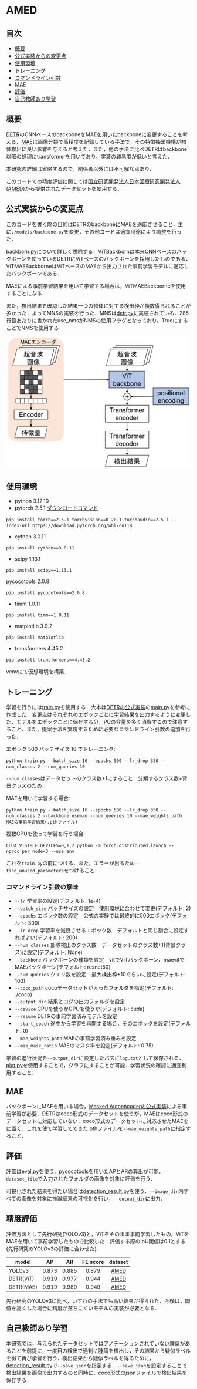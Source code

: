 # AMED
## 目次
- [概要](#概要)
- [公式実装からの変更点](#公式実装からの変更点)
- [使用環境](#使用環境)
- [トレーニング](#トレーニング)
- [コマンドライン引数](#コマンドライン引数の意味)
- [MAE](#mae)
- [評価](#評価)
- [自己教師あり学習](#自己教師あり学習)

## 概要
[DETR](https://github.com/facebookresearch/detr)のCNNベースのbackboneをMAEを用いたbackboneに変更することを考える．[MAE](https://github.com/facebookresearch/mae)は画像分類で高精度を記録している手法で，その特徴抽出機構が物体検出に良い影響を与えると考えた．また，他の手法に比べDETRはbackbone以降の処理にtransformerを用いており，実装の難易度が低いと考えた．

本研究の詳細は省略するので，関係者以外には不可解な点あり．

このコードでの精度評価に関しては[国立研究開発法人日本医療研究開発法人(AMED)](https://www.amed.go.jp)から提供されたデータセットを使用する．

## 公式実装からの変更点
このコードを書く際の目的はDETRのbackboneにMAEを適応させること．主に`./models/backbone.py`を変更．その他コードは適宜用途により調整を行った．

[backborn.py](https://github.com/batumaru12/AMED/blob/main/models/backbone.py)について詳しく説明する．ViTBackbornは本来CNNベースのバックボーンを使っているDETRにViTベースのバックボーンを採用したものである．ViTMAEBackborneはViTベースのMAEから出力された事前学習モデルに適応したバックボーンである．

MAEによる事前学習結果を用いて学習する場合は，ViTMAEBackborneを使用することになる．

また，検出結果を確認した結果一つの物体に対する検出枠が複数得られることが多かった．よってMNSの実装を行った．MNSは[detr.py](https://github.com/batumaru12/AMED/blob/main/models/detr.py)に実装されている．285行目あたりに書かれたuse_nmsがNMSの使用フラグとなっており，TrueにすることでNMSを使用する．

![フローチャート](./fig/proposed_method.jpeg)

## 使用環境
- python 3.12.10
- pytorch 2.5.1 [ダウンロードコマンド](https://pytorch.org/get-started/previous-versions/)
```
pip install torch==2.5.1 torchvision==0.20.1 torchaudio==2.5.1 --index-url https://download.pytorch.org/whl/cu118
```
- cython 3.0.11
```
pip install cython==3.0.11
```
- scipy 1.13.1
```
pip install scipy==1.13.1
```
pycocotools 2.0.8
```
pip install pycocotools==2.0.8
```
- timm 1.0.11
```
pip install timm==1.0.11
```
- matplotlib 3.9.2
```
pip install matplotlib
```
- transformers 4.45.2
```
pip install transformers==4.45.2
```

venvにて仮想環境を構築．

## トレーニング
学習を行うには[train.py](https://github.com/batumaru12/AMED/blob/main/train.py)を使用する．大本は[DETRの公式実装](https://github.com/facebookresearch/detr)の[main.py](https://github.com/facebookresearch/detr/blob/main/main.py)を参考に作成した．変更点はそれぞれのエポックごとに学習結果を出力するように変更した．モデルをエポックごとに保存する分，PCの容量を多く消費するので注意すること．また，提案手法を実現するために必要なコマンドライン引数の追加を行った．

エポック 500 バッチサイズ 16 でトレーニング:
```
python train.py --batch_size 16 --epochs 500 --lr_drop 350 --num_classes 2 --num_queries 10
```
`--num_classes`はデータセットのクラス数+1にすること．分類するクラス数+背景クラスのため．

MAEを用いて学習する場合:
```
python train.py --batch_size 16 --epochs 500 --lr_drop 350 --num_classes 2 --backbone usemae --num_queries 10 --mae_weights_path MAEの事前学習結果(.pthファイル)
```

複数GPUを使って学習を行う場合:
```
CUDA_VISIBLE_DEVICES=0,1,2 python -m torch.distributed.launch --nproc_per_node=3 --use_env
```
これを`train.py`の前につける．また，エラーが出るため`--find_unused_parameters`をつけること．

### コマンドライン引数の意味
- `--lr` 学習率の設定(デフォルト: 1e-4)
- `--batch_size` バッチサイズの設定　使用環境に合わせて変更(デフォルト: 2)
- `--epochs` エポック数の設定　公式の実験では最終的に500エポック(デフォルト: 300)
- `--lr_drop` 学習率を減衰させるエポック数　デフォルトと同じ割合に設定すればよい(デフォルト: 200)
- `--num_classes` 部隊検出のクラス数　データセットのクラス数+1(背景クラス)に設定(デフォルト: None)
- `--backbone` バックボーンの種類を設定　vitでViTバックボーン，maevitでMAEバックボーン(デフォルト: resnet50)
- `--num_queries` クエリ数を設定　最大検出枠+10ぐらいに設定(デフォルト: 100)
- `--coco_path` cocoデータセットが入ったフォルダを指定(デフォルト: ./coco)
- `--output_dir` 結果とログの出力フォルダを設定
- `--device` CPUを使うかGPUを使うか(デフォルト: cuda)
- `--resume` DETRの事前学習済みモデルを設定
- `--start_epoch` 途中から学習を再開する場合，そのエポックを設定(デフォルト: 0)
- `--mae_weights_path` MAEの事前学習済み重みを設定
- `--mae_mask_ratio` MAEのマスク率を設定(デフォルト: 0.75)

学習の進行状況を`--output_dir`に設定したパスに`log.txt`として保存される．[plot.py](https://github.com/batumaru12/AMED/blob/main/plot.py)を使用することで，グラフにすることが可能．学習状況の確認に適宜利用すること．

## MAE
バックボーンにMAEを用いる場合，[Masked Autoencoderの公式実装](https://github.com/facebookresearch/detr/blob/main/main.py)による事前学習が必要．DETRはcoco形式のデータセットを使うが，MAEはcoco形式のデータセットに対応していない．coco形式のデータセットに対応させたMAEを[]()に置く．これを使て学習してできた.pthファイルを`--mae_weights_path`に指定すること．

## 評価
評価は[eval.py](https://github.com/batumaru12/AMED/blob/main/eval.py)を使う．pycocotoolsを用いたAPとARの算出が可能．`--dataset_file`で入力されたフォルダの画像を対象に評価を行う．

可視化された結果を得たい場合は[detection_result.py](https://github.com/batumaru12/AMED/blob/main/detection_result.py)を使う．`--image_dir`内すべての画像を対象に推論結果の可視化を行い，`--outout_dir`に出力．

## 精度評価
評価方法として先行研究(YOLOv3)と，ViTをそのまま事前学習したもの，ViTをMAEを用いて事前学習したもので比較した．評価する際のIoU閾値は0.1とする(先行研究のYOLOv3の評価に合わせた)．

|model|AP|AR|F1 score|dataset|
|----|:----:|:----:|:----:|:----:|
|YOLOv3|0.873|0.885|0.879|[AMED](https://www.amed.go.jp)|
|DETR(ViT)|0.919|0.977|0.944|[AMED](https://www.amed.go.jp)|
|DETR(MAE)|0.919|0.980|0.949|[AMED](https://www.amed.go.jp)|

先行研究のYOLOv3に比べ，いずれの手法でも高い結果が得られた．今後は，閾値を高くした場合に精度が落ちにくいモデルの実装が必要となる．

## 自己教師あり学習
本研究では，与えられたデータセットではアノテーションされていない腫瘍があることを前提に，一度目の検出で過剰に腫瘍を検出し，その結果から疑似ラベルを得て再び学習を行う．検出結果から疑似ラベルを得るために，[detection_result.py](https://github.com/batumaru12/AMED/blob/main/detection_result.py)で`--save_json`を指定する．`--save_json`を設定することで検出結果を画像で出力するのと同時に，coco形式のjsonファイルで検出結果を保存する．